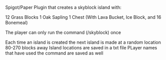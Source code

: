 Spigot/Paper Plugin that creates a skyblock island with:

12 Grass Blocks
1 Oak Sapling
1 Chest (With Lava Bucket, Ice Block, and 16 Bonemeal)

The player can only run the command (/skyblock) once

Each time an island is created the next island is made at a random location 80-270 blocks away
Island locations are saved in a txt file
PLayer names that have used the command are saved as well
